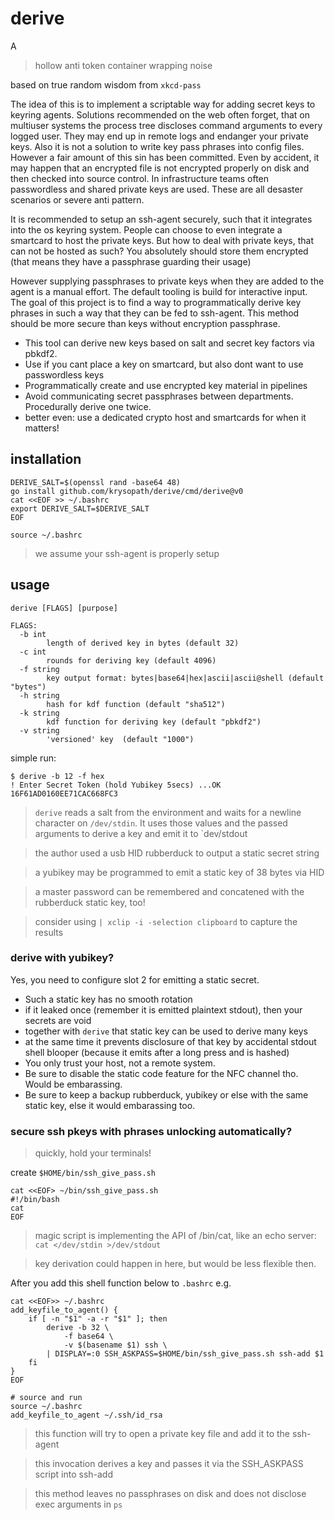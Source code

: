 # derive 

A

> hollow anti token container wrapping noise

based on true random wisdom from `xkcd-pass`

The idea of this is to implement a scriptable way for adding secret keys to
keyring agents. Solutions recommended on the web often forget, that on
multiuser systems the process tree discloses command arguments to every logged
user. They may end up in remote logs and endanger your private keys. Also it is
not a solution to write key pass phrases into config files. However a fair
amount of this sin has been committed. Even by accident, it may happen that an
encrypted file is not encrypted properly on disk and then checked into source
control. In infrastructure teams often passwordless and shared private keys are
used. These are all desaster scenarios or severe anti pattern.

It is recommended to setup an ssh-agent securely, such that it integrates into
the os keyring system. People can choose to even integrate a smartcard to host
the private keys. But how to deal with private keys, that can not be hosted as
such? You absolutely should store them encrypted (that means they have a
passphrase guarding their usage)

However supplying passphrases to private keys when they are added to the agent
is a manual effort. The default tooling is build for interactive input. The
goal of this project is to find a way to programmatically derive key phrases in
such a way that they can be fed to ssh-agent. This method should be more secure
than keys without encryption passphrase.


- This tool can derive new keys based on salt and secret key factors via pbkdf2.
- Use if you cant place a key on smartcard, but also dont want to use passwordless 
  keys
- Programmatically create and use encrypted key material in pipelines
- Avoid communicating secret passphrases between departments. Procedurally
  derive one twice.
- better even: use a dedicated crypto host and smartcards for when it matters!


## installation

```
DERIVE_SALT=$(openssl rand -base64 48)
go install github.com/krysopath/derive/cmd/derive@v0
cat <<EOF >> ~/.bashrc
export DERIVE_SALT=$DERIVE_SALT
EOF

source ~/.bashrc
```

> we assume your ssh-agent is properly setup

## usage

```
derive [FLAGS] [purpose]

FLAGS:
  -b int
    	length of derived key in bytes (default 32)
  -c int
    	rounds for deriving key (default 4096)
  -f string
    	key output format: bytes|base64|hex|ascii|ascii@shell (default "bytes")
  -h string
    	hash for kdf function (default "sha512")
  -k string
    	kdf function for deriving key (default "pbkdf2")
  -v string
    	'versioned' key  (default "1000")

```

simple run:
```
$ derive -b 12 -f hex
! Enter Secret Token (hold Yubikey 5secs) ...OK
16F61AD0160EE71CAC668FC3
```
> `derive` reads a salt from the environment and waits for a newline character
> on `/dev/stdin`. It uses those values and the passed arguments to derive a
> key and emit it to `dev/stdout

> the author used a usb HID rubberduck to output a static secret string

> a yubikey may be programmed to emit a static key of 38 bytes via HID

> a master password can be remembered and concatened with the rubberduck static key, too!

> consider using `| xclip -i -selection clipboard` to capture the results

### derive with yubikey?

Yes, you need to configure slot 2 for emitting a static secret.

- Such a static key has no smooth rotation
- if it leaked once (remember it is emitted plaintext stdout), then your secrets are void
- together with `derive` that static key can be used to derive many keys
- at the same time it prevents disclosure of that key by accidental stdout shell
  blooper (because it emits after a long press and is hashed)
- You only trust your host, not a remote system.
- Be sure to disable the static code feature for the NFC channel tho. Would be embarassing.
- Be sure to keep a backup rubberduck, yubikey or else with the same static
  key, else it would embarassing too.


### secure ssh pkeys with phrases unlocking automatically?

> quickly, hold your terminals!


create `$HOME/bin/ssh_give_pass.sh`
```
cat <<EOF> ~/bin/ssh_give_pass.sh
#!/bin/bash
cat
EOF
```
> magic script is implementing the API of /bin/cat, like an echo server: `cat </dev/stdin >/dev/stdout`

> key derivation could happen in here, but would be less flexible then.

After you add this shell function below to `.bashrc` e.g.
```
cat <<EOF>> ~/.bashrc
add_keyfile_to_agent() {
    if [ -n "$1" -a -r "$1" ]; then
        derive -b 32 \
            -f base64 \
            -v $(basename $1) ssh \
        | DISPLAY=:0 SSH_ASKPASS=$HOME/bin/ssh_give_pass.sh ssh-add $1
    fi
}
EOF

# source and run
source ~/.bashrc
add_keyfile_to_agent ~/.ssh/id_rsa
```
> this function will try to open a private key file and add it to the ssh-agent

> this invocation derives a key and passes it via the SSH_ASKPASS script into ssh-add

> this method leaves no passphrases on disk and does not disclose exec arguments in `ps`


